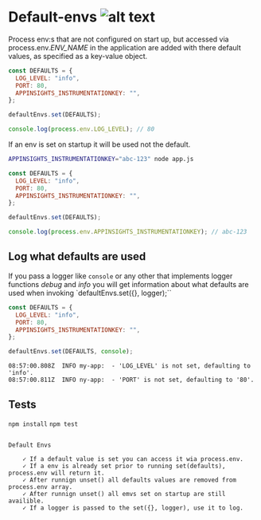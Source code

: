 # Default-envs ![alt text](https://api.travis-ci.org/KTH/default-envs.svg?branch=master)

Process env:s that are not configured on start up, but accessed via process.env._ENV_NAME_ in the application are added with there default values, as specified as a key-value object.

```javascript
const DEFAULTS = {
  LOG_LEVEL: "info",
  PORT: 80,
  APPINSIGHTS_INSTRUMENTATIONKEY: "",
};

defaultEnvs.set(DEFAULTS);

console.log(process.env.LOG_LEVEL); // 80
```

If an env is set on startup it will be used not the default.

```bash
APPINSIGHTS_INSTRUMENTATIONKEY="abc-123" node app.js
```

```javascript
const DEFAULTS = {
  LOG_LEVEL: "info",
  PORT: 80,
  APPINSIGHTS_INSTRUMENTATIONKEY: "",
};

defaultEnvs.set(DEFAULTS);

console.log(process.env.APPINSIGHTS_INSTRUMENTATIONKEY); // abc-123
```

## Log what defaults are used

If you pass a logger like `console` or any other that implements logger functions _debug_ and _info_ you will get information about what defaults are used when invoking `defaultEnvs.set({}, logger);``

```javascript
const DEFAULTS = {
  LOG_LEVEL: "info",
  PORT: 80,
  APPINSIGHTS_INSTRUMENTATIONKEY: "",
};

defaultEnvs.set(DEFAULTS, console);
```

```log
08:57:00.808Z  INFO my-app:  - 'LOG_LEVEL' is not set, defaulting to 'info'.
08:57:00.811Z  INFO ny-app:  - 'PORT' is not set, defaulting to '80'.
```

## Tests

`npm install`
`npm test`

```log

Default Envs

    ✓ If a default value is set you can access it wia process.env.
    ✓ If a env is already set prior to running set(defaults), process.env will return it.
    ✓ After runnign unset() all defaults values are removed from process.env array.
    ✓ After runnign unset() all emvs set on startup are still availible.
    ✓ If a logger is passed to the set({}, logger), use it to log.

```
